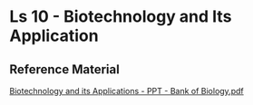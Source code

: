 # Ls 10 - Biotechnology and Its Application

## Reference Material

[Biotechnology and its Applications - PPT - Bank of Biology.pdf](https://drive.google.com/file/d/1-F\_LJuoJs4I---mrsFFxCqlpnckm4Laj/view?usp=drive\_link)
